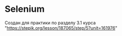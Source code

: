 # Selenium
Создан для практики по разделу 3.1 курса "https://stepik.org/lesson/187065/step/5?unit=161976"
